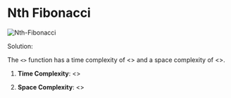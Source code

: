 # Nth Fibonacci

![Nth-Fibonacci](https://github.com/aaronespasa/competitive-programming/blob/main/Recursion/001.Nth-Fibonacci/001.png)

Solution:

The `<>` function has a time complexity of <> and a space complexity of <>.

1. **Time Complexity**: <>

2. **Space Complexity**: <>